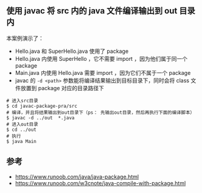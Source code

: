 ## 使用 javac 将 src 内的 java 文件编译输出到 out 目录内

本案例演示了：

- Hello.java 和 SuperHello.java 使用了 package
- Hello.java 内使用 SuperHello ，它不需要 import ，因为他们属于同一个 package
- Main.java 内使用 Hello.java 需要 import ，因为它们不属于一个 package
- javac 的 `-d <path>` 参数能将编译结果输出到目标目录下，同时会将 class 文件放置到 package 对应的目录路径下

```shell
# 进入src目录
$ cd javac-package-pra/src
# 编译，并且将结果输出到out目录下（ps： 先输出out目录，然后再执行下面的编译脚本）
$ javac -d ../out  *.java
# 进入out目录
$ cd ../out
# 执行
$ java Main
```

## 参考

- https://www.runoob.com/java/java-package.html
- https://www.runoob.com/w3cnote/java-compile-with-package.html

